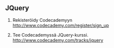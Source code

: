 ## JQuery

1. Rekisteröidy Codecademyyn
http://www.codecademy.com/register/sign_up


2. Tee Codecademyssä JQuery-kurssi.
http://www.codecademy.com/tracks/jquery
